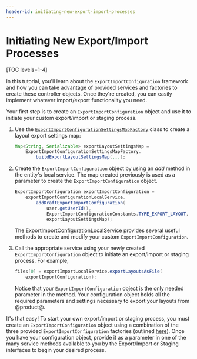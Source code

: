 ```yaml
---
header-id: initiating-new-export-import-processes
---
```


# Initiating New Export/Import Processes

[TOC levels=1-4]

In this tutorial, you'll learn about the `ExportImportConfiguration` framework
and how you can take advantage of provided services and factories to create
these controller objects. Once they're created, you can easily implement
whatever import/export functionality you need.

Your first step is to create an `ExportImportConfiguration` object and use it to
initiate your custom export/import or staging process.

1.  Use the
    [`ExportImportConfigurationSettingsMapFactory`](@platform-ref@/7.2-latest/javadocs/portal-kernel/com/liferay/exportimport/kernel/configuration/ExportImportConfigurationSettingsMapFactory.html)
    class to create a layout export settings map:

    ```java
    Map<String, Serializable> exportLayoutSettingsMap =
        ExportImportConfigurationSettingsMapFactory.
            buildExportLayoutSettingsMap(...);
    ```

2.  Create the `ExportImportConfiguration` object by using an *add* method in
    the entity's local service. The map created previously is used as a
    parameter to create the `ExportImportConfiguration` object.

    ```java
    ExportImportConfiguration exportImportConfiguration =
        exportImportConfigurationLocalService.
            addDraftExportImportConfiguration(
                user.getUserId(),
                ExportImportConfigurationConstants.TYPE_EXPORT_LAYOUT,
                exportLayoutSettingsMap);
    ```

    The
    [ExportImportConfigurationLocalService](@platform-ref@/7.2-latest/javadocs/portal-kernel/com/liferay/exportimport/kernel/service/ExportImportConfigurationLocalService.html)
    provides several useful methods to create and modify your custom
    `ExportImportConfiguration`.

3.  Call the appropriate service using your newly created
    `ExportImportConfiguration` object to initiate an export/import or staging
    process. For example,

    ```java
    files[0] = exportImportLocalService.exportLayoutsAsFile(
        exportImportConfiguration);
    ```

    Notice that your `ExportImportConfiguration` object is the only needed
    parameter in the method. Your configuration object holds all the required
    parameters and settings necessary to export your layouts from @product@.

It's that easy! To start your own export/import or staging process, you must
create an `ExportImportConfiguration` object using a combination of the three
provided `ExportImportConfiguration` factories (outlined
[here](/docs/7-2/frameworks/-/knowledge_base/f/exportimport#exportimport-processes)).
Once you have your configuration object, provide it as a parameter in one of the
many service methods available to you by the Export/Import or Staging interfaces
to begin your desired process.
